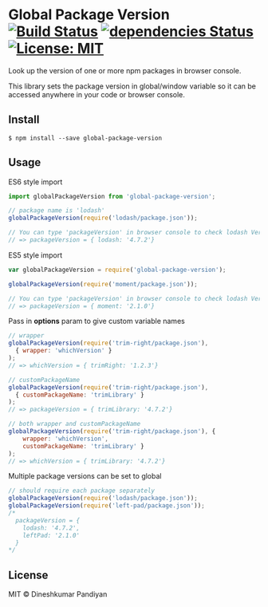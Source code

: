 # Global Package Version [![Build Status](https://travis-ci.org/flexdinesh/global-package-version.svg?branch=master)](https://travis-ci.org/flexdinesh/global-package-version) [![dependencies Status](https://david-dm.org/flexdinesh/global-package-version/status.svg)](https://david-dm.org/flexdinesh/global-package-version) [![License: MIT](https://img.shields.io/badge/License-MIT-blue.svg)](https://opensource.org/licenses/MIT)

Look up the version of one or more npm packages in browser console.

This library sets the package version in global/window variable so it can be accessed anywhere in your code or browser console.

## Install

```
$ npm install --save global-package-version
```

## Usage

ES6 style import
```js
import globalPackageVersion from 'global-package-version';

// package name is 'lodash'
globalPackageVersion(require('lodash/package.json'));

// You can type 'packageVersion' in browser console to check lodash Version
// => packageVersion = { lodash: '4.7.2'}
```
ES5 style import
```js
var globalPackageVersion = require('global-package-version');

globalPackageVersion(require('moment/package.json'));

// You can type 'packageVersion' in browser console to check lodash Version
// => packageVersion = { moment: '2.1.0'}
```

Pass in **options** param to give custom variable names

```js
// wrapper
globalPackageVersion(require('trim-right/package.json'),
  { wrapper: 'whichVersion' }
);
// => whichVersion = { trimRight: '1.2.3'}

// customPackageName
globalPackageVersion(require('trim-right/package.json'),
  { customPackageName: 'trimLibrary' }
);
// => packageVersion = { trimLibrary: '4.7.2'}

// both wrapper and customPackageName
globalPackageVersion(require('trim-right/package.json'), {
    wrapper: 'whichVersion',
    customPackageName: 'trimLibrary' }
);
// => whichVersion = { trimLibrary: '4.7.2'}
```

Multiple package versions can be set to global

```js
// should require each package separately
globalPackageVersion(require('lodash/package.json'));
globalPackageVersion(require('left-pad/package.json'));
/*
  packageVersion = {
    lodash: '4.7.2',
    leftPad: '2.1.0'
  }
*/
```

## License

MIT © Dineshkumar Pandiyan
